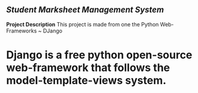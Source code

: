 *Student Marksheet Management System*
---

**Project Description**
This project is made from one the Python Web-Frameworks ~ DJango

# Django is a free python open-source web-framework that follows the model-template-views system.

